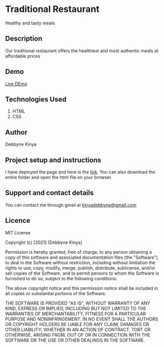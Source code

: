 # Traditional Restaurant

Healthy and tasty meals

## Description

Our traditional restaurant offers the healthiest and most authentic meals at affordable prices

## Demo

[Live DEmo](https://d/)

## Technologies Used

1. HTML
1. CSS

## Author

Debbyne Kinya

## Project setup and instructions

I have deployed the page and here is the [link](https://davidkiama.github.io/Letuce-Eat/). You can also download the entire folder and open the html file on your browser.

## Support and contact details

You can contact me through gmail at kinyadebbyne@gmail.com

## Licence

MIT License

Copyright (c) [2021] [Debbyne Kinya]

Permission is hereby granted, free of charge, to any person obtaining a copy
of this software and associated documentation files (the "Software"), to deal
in the Software without restriction, including without limitation the rights
to use, copy, modify, merge, publish, distribute, sublicense, and/or sell
copies of the Software, and to permit persons to whom the Software is
furnished to do so, subject to the following conditions:

The above copyright notice and this permission notice shall be included in all
copies or substantial portions of the Software.

THE SOFTWARE IS PROVIDED "AS IS", WITHOUT WARRANTY OF ANY KIND, EXPRESS OR
IMPLIED, INCLUDING BUT NOT LIMITED TO THE WARRANTIES OF MERCHANTABILITY,
FITNESS FOR A PARTICULAR PURPOSE AND NONINFRINGEMENT. IN NO EVENT SHALL THE
AUTHORS OR COPYRIGHT HOLDERS BE LIABLE FOR ANY CLAIM, DAMAGES OR OTHER
LIABILITY, WHETHER IN AN ACTION OF CONTRACT, TORT OR OTHERWISE, ARISING FROM,
OUT OF OR IN CONNECTION WITH THE SOFTWARE OR THE USE OR OTHER DEALINGS IN THE
SOFTWARE.